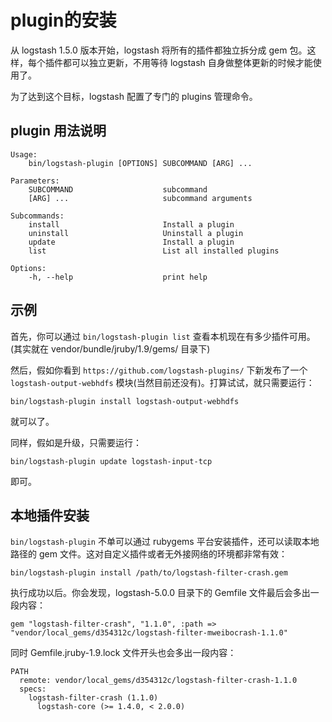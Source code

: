 # plugin的安装

从 logstash 1.5.0 版本开始，logstash 将所有的插件都独立拆分成 gem 包。这样，每个插件都可以独立更新，不用等待 logstash 自身做整体更新的时候才能使用了。

为了达到这个目标，logstash 配置了专门的 plugins 管理命令。

## plugin 用法说明

```
Usage:
    bin/logstash-plugin [OPTIONS] SUBCOMMAND [ARG] ...

Parameters:
    SUBCOMMAND                    subcommand
    [ARG] ...                     subcommand arguments

Subcommands:
    install                       Install a plugin
    uninstall                     Uninstall a plugin
    update                        Install a plugin
    list                          List all installed plugins

Options:
    -h, --help                    print help
```

## 示例

首先，你可以通过 `bin/logstash-plugin list` 查看本机现在有多少插件可用。(其实就在 vendor/bundle/jruby/1.9/gems/ 目录下)

然后，假如你看到 `https://github.com/logstash-plugins/` 下新发布了一个 `logstash-output-webhdfs` 模块(当然目前还没有)。打算试试，就只需要运行：

```
bin/logstash-plugin install logstash-output-webhdfs
```

就可以了。

同样，假如是升级，只需要运行：

```
bin/logstash-plugin update logstash-input-tcp
```

即可。

## 本地插件安装

`bin/logstash-plugin` 不单可以通过 rubygems 平台安装插件，还可以读取本地路径的 gem 文件。这对自定义插件或者无外接网络的环境都非常有效：

```
bin/logstash-plugin install /path/to/logstash-filter-crash.gem
```

执行成功以后。你会发现，logstash-5.0.0 目录下的 Gemfile 文件最后会多出一段内容：

```
gem "logstash-filter-crash", "1.1.0", :path => "vendor/local_gems/d354312c/logstash-filter-mweibocrash-1.1.0"
```

同时 Gemfile.jruby-1.9.lock 文件开头也会多出一段内容：

```
PATH
  remote: vendor/local_gems/d354312c/logstash-filter-crash-1.1.0
  specs:
    logstash-filter-crash (1.1.0)
      logstash-core (>= 1.4.0, < 2.0.0)
```
